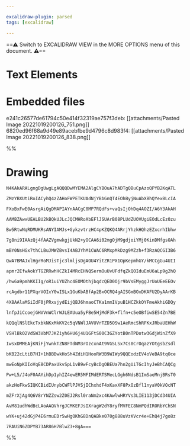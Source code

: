 ```yaml
---

excalidraw-plugin: parsed
tags: [excalidraw]

---
```

==⚠  Switch to EXCALIDRAW VIEW in the MORE OPTIONS menu of this document. ⚠==


# Text Elements

# Embedded files
e241c26577de61794c50e414f32319ae757f3deb: [[attachments/Pasted Image 20221019200126_751.png]]
6820ed96f68a9d49e89acebfbe9d4796c8d983f4: [[attachments/Pasted Image 20221019200126_838.png]]

%%
# Drawing
```compressed-json
N4KAkARALgngDgUwgLgAQQQDwMYEMA2AlgCYBOuA7hADTgQBuCpAzoQPYB2KqATL

ZMzYBXUtiRoIACyhQ4zZAHoFWPETKUAdNjYBbGnQT4EOhByjNuAbXBhQYexBLcIA

FXoBxFwE0AsrgAiQgDMAPIAYnAACgC0MP7RQdFs+vaQsIjOhDq4AOZI/A6Y3AkAH

AAMBZAwxUEALBU2kBQkUJLcJQCMHRoAbEFlJSUArB08PLUdZUOVUgiEOdLcEz0zu

Bw5RtwNqRDMUKRsANYIAMJs+GykzvtrzHC4pKZQKQ4ARrjYhzkHQhzEZxcrhIbhw

7g8ni9IAAzQj4fAAZVgmwkgjUkN2+yOCAA6i02mgOjM9gdjoiYMj0KinDMfgsOAh

mBY0NsHGx7thCLBuJMWZBvsI4ABJYhM1CWAC6RMxpMkDzg9MZzh+f3RzAQCGI3B6

QwA7BMAJxlHgrRoMJisTjc3lmljsDgAOU4YitZR1PX1OpKepmhGY/kMCCgGu4UII

apmr2EfwAokYTGZRRwhHCZkI4MRcEHNQSermOuUvUFdfqZkQOIduEmU6aLp9g2hQ

/hw6a9pmhKKIIg/oR1uiYUZhc4EOMOthjbqdcQED0Ojr9bVsEMyggJrUoUEeEEOv

rcAgdbr11PXqrVOIxY0wISLx1GuKbABfAp2BxOCRQ4gAISGmBOxDKAFU2DyAArKB

4X8AAlaMSiIdF0jPRxsjydEijQBJ6hmaoCTKa1mmIVpuB1HCZkkOYFmeAkhiGDQy

lnfpJiCcoejGHVVnWClrWJLEAUua5yFBe5HjMdF3k+flfn+c5eOBfiwSE54Zn7BE

kQQqlNSlEkcTxbkNKxMkKV2c5qVNWlJAVUVrTZD5OSw1AeRmcShRFKxJRbaUEHhW

VSHlBkO2VdSW3VbM7JKZiyh6HU6j4U1GFtS00C3GZYotB0nTPDotw3GdjWinZfX9

IwsxDMMEAjKNiFjYwnkTZN8FTdNM3rOzcxnAt9VGSLSx7Cs0CrOqazYOtgsbZsdl

bKB22cLtiB7HI+1hBBBwkHoSh4ZdiH1HooRW3B9WIWp9QQEodzEV4oVeBA9tqOce

mwEoNpKIIoVqE8CDPaxUkvSpL1vB9wFcyBcDgOBEUa7hn2gUiTGcIhyJeBhCAQCg

Pw+L5/J4oF0AAYihDp1yhIZ4ewER5MFIMdERTSMecLGgh6NdsB1ImSaeMnjBRsT0

akzHoFkwSIQKCBidIUnybCWFlPJVSjIChxhdF4xKaxXF8PxOzBfl1nyaV0kVOcNT

mZFrXjAg4Q6V8rYNZZsw2Z0EJ2Rsl0raNm2xc4KAwlwHRYVs3LIE113jDCd34UIA

AvM81udhWdBcLAoAAQVhrgJCMKEFJsIXragW2dY8ryfMVFEC8NmPQdIRORbYChSN

wYK+uj42dGjP4E6rmuEDr5wHgOKhG8DnQABke070g888uVzKVcr4e+EhQ4j7go8z

7RAUiN6ZDPYB73AR86H7BlwZ3+8gA===
```
%%